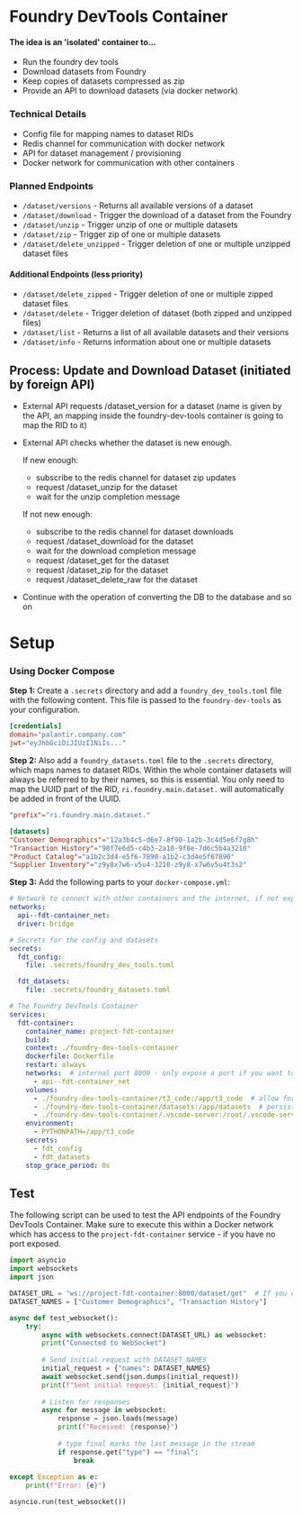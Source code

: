 # Foundry DevTools Container

#### The idea is an 'isolated' container to...

- Run the foundry dev tools
- Download datasets from Foundry
- Keep copies of datasets compressed as zip
- Provide an API to download datasets (via docker network) 

### Technical Details

- Config file for mapping names to dataset RIDs
- Redis channel for communication with docker network
- API for dataset management / provisioning
- Docker network for communication with other containers

### Planned Endpoints

- `/dataset/versions` - Returns all available versions of a dataset
- `/dataset/download` - Trigger the download of a dataset from the Foundry
- `/dataset/unzip` - Trigger unzip of one or multiple datasets
- `/dataset/zip` - Trigger zip of one or multiple datasets
- `/dataset/delete_unzipped` - Trigger deletion of one or multiple unzipped dataset files

#### Additional Endpoints (less priority)

- `/dataset/delete_zipped` - Trigger deletion of one or multiple zipped dataset files
- `/dataset/delete` - Trigger deletion of dataset (both zipped and unzipped files)
- `/dataset/list` - Returns a list of all available datasets and their versions
- `/dataset/info` - Returns information about one or multiple datasets

## Process: Update and Download Dataset (initiated by foreign API)

  - External API requests /dataset_version for a dataset (name is given by the API, an mapping inside the foundry-dev-tools container is going to map the RID to it)

  - External API checks whether the dataset is new enough.

    If new enough:

      - subscribe to the redis channel for dataset zip updates
      - request /dataset_unzip for the dataset
      - wait for the unzip completion message

    If not new enough:

      - subscribe to the redis channel for dataset downloads
      - request /dataset_download for the dataset
      - wait for the download completion message
      - request /dataset_get for the dataset
      - request /dataset_zip for the dataset
      - request /dataset_delete_raw for the dataset

  - Continue with the operation of converting the DB to the database and so on

# Setup

### Using Docker Compose


<b>Step 1:</b> Create a `.secrets` directory and add a `foundry_dev_tools.toml` file with the following content. This file is passed to the `foundry-dev-tools` as your configuration.

```toml
[credentials]
domain="palantir.company.com"
jwt="eyJhbGciOiJIUzI1NiIs..."
```


<b>Step 2:</b> Also add a `foundry_datasets.toml` file to the `.secrets` directory, which maps names to dataset RIDs. Within the whole container datasets will always be referred to by their names, so this is essential. You only need to map the UUID part of the RID, `ri.foundry.main.dataset.` will automatically be added in front of the UUID.

```toml
"prefix"="ri.foundry.main.dataset."

[datasets]
"Customer Demographics"="12a3b4c5-d6e7-8f90-1a2b-3c4d5e6f7g8h"
"Transaction History"="98f7e6d5-c4b3-2a10-9f8e-7d6c5b4a3210"
"Product Catalog"="a1b2c3d4-e5f6-7890-a1b2-c3d4e5f67890"
"Supplier Inventory"="z9y8x7w6-v5u4-3210-z9y8-x7w6v5u4t3s2"
```

<b>Step 3:</b> Add the following parts to your `docker-compose.yml`:

```yaml
# Network to connect with other containers and the internet, if not exposing a port
networks:
  api--fdt-container_net:
  driver: bridge

# Secrets for the config and datasets
secrets:
  fdt_config:
    file: .secrets/foundry_dev_tools.toml

  fdt_datasets:
    file: .secrets/foundry_datasets.toml

# The Foundry DevTools Container
services:
  fdt-container:
    container_name: project-fdt-container
    build:
    context: ./foundry-dev-tools-container
    dockerfile: Dockerfile
    restart: always
    networks:  # internal port 8000 - only expose a port if you want to access it outside of the Docker network
      - api--fdt-container_net
    volumes:
      - ./foundry-dev-tools-container/t3_code:/app/t3_code  # allow for code adjustments
      - ./foundry-dev-tools-container/datasets:/app/datasets  # persistent dataset storage
      - ./foundry-dev-tools-container/.vscode-server:/root/.vscode-server  # faster access to the container
    environment:
      - PYTHONPATH=/app/t3_code
    secrets:
      - fdt_config
      - fdt_datasets
    stop_grace_period: 0s
```

## Test

The following script can be used to test the API endpoints of the Foundry DevTools Container. Make sure to execute this within a Docker network which has access to the `project-fdt-container` service - if you have no port exposed.

```python
import asyncio
import websockets
import json

DATASET_URL = "ws://project-fdt-container:8000/dataset/get"  # If you expose the port: ws://localhost:8000/dataset/get
DATASET_NAMES = ["Customer Demographics", "Transaction History"]

async def test_websocket():
    try:
        async with websockets.connect(DATASET_URL) as websocket: 
        print("Connected to WebSocket")
        
        # Send initial request with DATASET_NAMES
        initial_request = {"names": DATASET_NAMES}
        await websocket.send(json.dumps(initial_request))
        print(f"Sent initial request: {initial_request}")
        
        # Listen for responses
        async for message in websocket:
            response = json.loads(message)
            print(f"Received: {response}")
            
            # type final marks the last message in the stream
            if response.get("type") == "final":
                break
            
except Exception as e:
    print(f"Error: {e}")

asyncio.run(test_websocket())
```